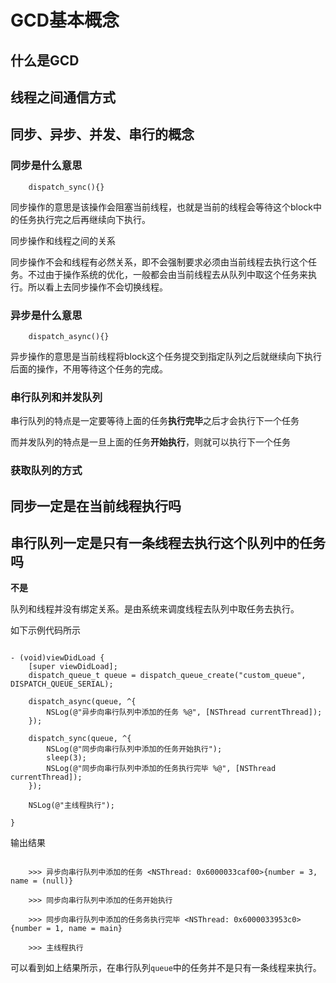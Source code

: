 # GCD基本概念

## 什么是GCD

## 线程之间通信方式
 
## 同步、异步、并发、串行的概念

### 同步是什么意思

```
	dispatch_sync(){}
```

同步操作的意思是该操作会阻塞当前线程，也就是当前的线程会等待这个block中的任务执行完之后再继续向下执行。

同步操作和线程之间的关系

同步操作不会和线程有必然关系，即不会强制要求必须由当前线程去执行这个任务。不过由于操作系统的优化，一般都会由当前线程去从队列中取这个任务来执行。所以看上去同步操作不会切换线程。

### 异步是什么意思

```
	dispatch_async(){}
```

异步操作的意思是当前线程将block这个任务提交到指定队列之后就继续向下执行后面的操作，不用等待这个任务的完成。

### 串行队列和并发队列

串行队列的特点是一定要等待上面的任务**执行完毕**之后才会执行下一个任务

而并发队列的特点是一旦上面的任务**开始执行**，则就可以执行下一个任务

### 获取队列的方式

## 同步一定是在当前线程执行吗

## 串行队列一定是只有一条线程去执行这个队列中的任务吗

**不是**

队列和线程并没有绑定关系。是由系统来调度线程去队列中取任务去执行。

如下示例代码所示 

```

- (void)viewDidLoad {
    [super viewDidLoad];
    dispatch_queue_t queue = dispatch_queue_create("custom_queue", DISPATCH_QUEUE_SERIAL);
    
    dispatch_async(queue, ^{
        NSLog(@"异步向串行队列中添加的任务 %@", [NSThread currentThread]);
    });
    
    dispatch_sync(queue, ^{
        NSLog(@"同步向串行队列中添加的任务开始执行");
        sleep(3);
        NSLog(@"同步向串行队列中添加的任务执行完毕 %@", [NSThread currentThread]);
    });
    
    NSLog(@"主线程执行");
    
}
```

输出结果

```

	>>> 异步向串行队列中添加的任务 <NSThread: 0x6000033caf00>{number = 3, name = (null)}

	>>> 同步向串行队列中添加的任务开始执行

	>>> 同步向串行队列中添加的任务务执行完毕 <NSThread: 0x6000033953c0>{number = 1, name = main}

	>>> 主线程执行

```

可以看到如上结果所示，在串行队列`queue`中的任务并不是只有一条线程来执行。

